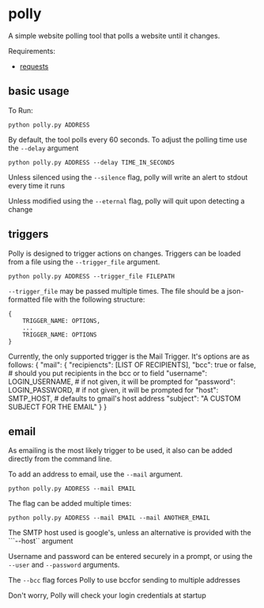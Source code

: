 polly
=====

A simple website polling tool that polls a website until it changes.

Requirements:
  * [requests](http://docs.python-requests.org/en/latest/index.html)

basic usage
-----------
To Run:
```
python polly.py ADDRESS
```

By default, the tool polls every 60 seconds. To adjust the polling time use the ```--delay``` argument
```
python polly.py ADDRESS --delay TIME_IN_SECONDS
```

Unless silenced using the ```--silence``` flag, polly will write an alert to stdout every time it runs

Unless modified using the ```--eternal``` flag, polly will quit upon detecting a change

triggers
--------
Polly is designed to trigger actions on changes. Triggers can be loaded
from a file using the ```--trigger_file``` argument.
```
python polly.py ADDRESS --trigger_file FILEPATH
```
```--trigger_file``` may be passed multiple times. The file should be a
json-formatted file with the following structure:
```
{
    TRIGGER_NAME: OPTIONS,
    ...
    TRIGGER_NAME: OPTIONS
}
```

Currently, the only supported trigger is the Mail Trigger. It's options
are as follows:
{
    "mail": {
        "recipiencts": [LIST OF RECIPIENTS],
        "bcc": true or false,  # should you put recipients in the bcc or to field
        "username": LOGIN_USERNAME,  # if not given, it will be prompted for
        "password": LOGIN_PASSWORD,  # if not given, it will be prompted for
        "host": SMTP_HOST,  # defaults to gmail's host address
        "subject": "A CUSTOM SUBJECT FOR THE EMAIL"
    }
}

email
-----
As emailing is the most likely trigger to be used, it also can be added
directly from the command line.

To add an address to email, use the ```--mail``` argument.
```
python polly.py ADDRESS --mail EMAIL
```
The flag can be added multiple times:
```
python polly.py ADDRESS --mail EMAIL --mail ANOTHER_EMAIL
```

The SMTP host used is google's, unless an alternative is provided with the ```--host`` argument

Username and password can be entered securely in a prompt, or using the ```--user``` and ```--password``` arguments.

The ```--bcc``` flag forces Polly to use bccfor sending to multiple addresses

Don't worry, Polly will check your login credentials at startup
